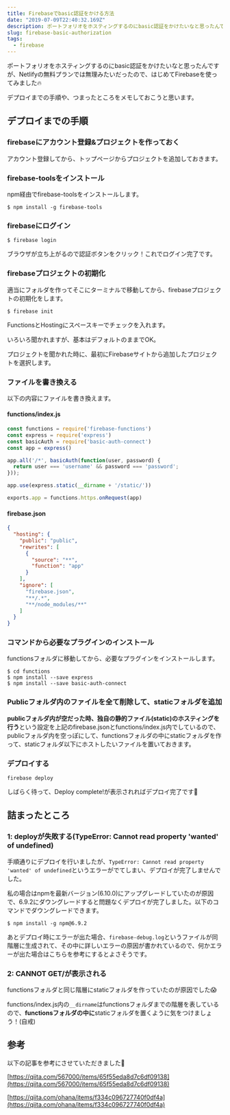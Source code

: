 ```yaml
---
title: Firebaseでbasic認証をかける方法
date: "2019-07-09T22:40:32.169Z"
description: ポートフォリオをホスティングするのにbasic認証をかけたいなと思ったんですが、Netlifyの無料プランでは無理みたいだったので、はじめてFirebaseを使ってみました🔥 デプロイまでの手順や、つまったところをメモしておこうと思います。
slug: firebase-basic-authorization
tags:
  - firebase
---
```


ポートフォリオをホスティングするのにbasic認証をかけたいなと思ったんですが、Netlifyの無料プランでは無理みたいだったので、はじめてFirebaseを使ってみました:fire:

デプロイまでの手順や、つまったところをメモしておこうと思います。

## デプロイまでの手順

### firebaseにアカウント登録&プロジェクトを作っておく

アカウント登録してから、トップページからプロジェクトを追加しておきます。

### firebase-toolsをインストール

npm経由でfirebase-toolsをインストールします。

```
$ npm install -g firebase-tools
```

### firebaseにログイン

```
$ firebase login
```

ブラウザが立ち上がるので認証ボタンをクリック！これでログイン完了です。

### firebaseプロジェクトの初期化

適当にフォルダを作ってそこにターミナルで移動してから、firebaseプロジェクトの初期化をします。

```
$ firebase init
```

FunctionsとHostingにスペースキーでチェックを入れます。

いろいろ聞かれますが、基本はデフォルトのままでOK。

プロジェクトを聞かれた時に、最初にFirebaseサイトから追加したプロジェクトを選択します。

### ファイルを書き換える

以下の内容にファイルを書き換えます。

#### functions/index.js

```javascript
const functions = require('firebase-functions')
const express = require('express')
const basicAuth = require('basic-auth-connect')
const app = express()

app.all('/*', basicAuth(function(user, password) {
  return user === 'username' && password === 'password';
}));

app.use(express.static(__dirname + '/static/'))

exports.app = functions.https.onRequest(app)
```

#### firebase.json

```json
{
  "hosting": {
    "public": "public",
    "rewrites": [
      {
        "source": "**",
        "function": "app"
      }
    ],
    "ignore": [
      "firebase.json",
      "**/.*",
      "**/node_modules/**"
    ]
  }
}
```

### コマンドから必要なプラグインのインストール

functionsフォルダに移動してから、必要なプラグインをインストールします。

```
$ cd functions
$ npm install --save express
$ npm install --save basic-auth-connect
```

### Publicフォルダ内のファイルを全て削除して、staticフォルダを追加

**publicフォルダ内が空だった時、独自の静的ファイル(static)のホスティングを行う**という設定を上記のfirebase.jsonとfunctions/index.js内でしているので、publicフォルダ内を空っぽにして、functionsフォルダの中にstaticフォルダを作って、staticフォルダ以下にホストしたいファイルを置いておきます。

### デプロイする

```
firebase deploy
```

しばらく待って、Deploy complete!が表示されればデプロイ完了です🎉



## 詰まったところ

### 1: deployが失敗する(TypeError: Cannot read property 'wanted' of undefined)

手順通りにデプロイを行いましたが、`TypeError: Cannot read property 'wanted' of undefined`というエラーがでてしまい、デプロイが完了しませんでした。

私の場合はnpmを最新バージョン(6.10.0)にアップグレードしていたのが原因で、6.9.2にダウングレードすると問題なくデプロイが完了しました。以下のコマンドでダウングレードできます。

```
$ npm install -g npm@6.9.2
```

あとデプロイ時にエラーが出た場合、`firebase-debug.log`というファイルが同階層に生成されて、その中に詳しいエラーの原因が書かれているので、何かエラーが出た場合はこちらを参考にするとよさそうです。

### 2: CANNOT GET/が表示される

functionsフォルダと同じ階層にstaticフォルダを作っていたのが原因でした😱

functions/index.js内の`__dirname`はfunctionsフォルダまでの階層を表しているので、**functionsフォルダの中に**staticフォルダを置くように気をつけましょう！(自戒)

## 参考

以下の記事を参考にさせていただきました🙏

[https://qiita.com/567000/items/65f55eda8d7c6df09138](https://qiita.com/567000/items/65f55eda8d7c6df09138)

[https://qiita.com/ohana/items/f334c096727740f0df4a](https://qiita.com/ohana/items/f334c096727740f0df4a)